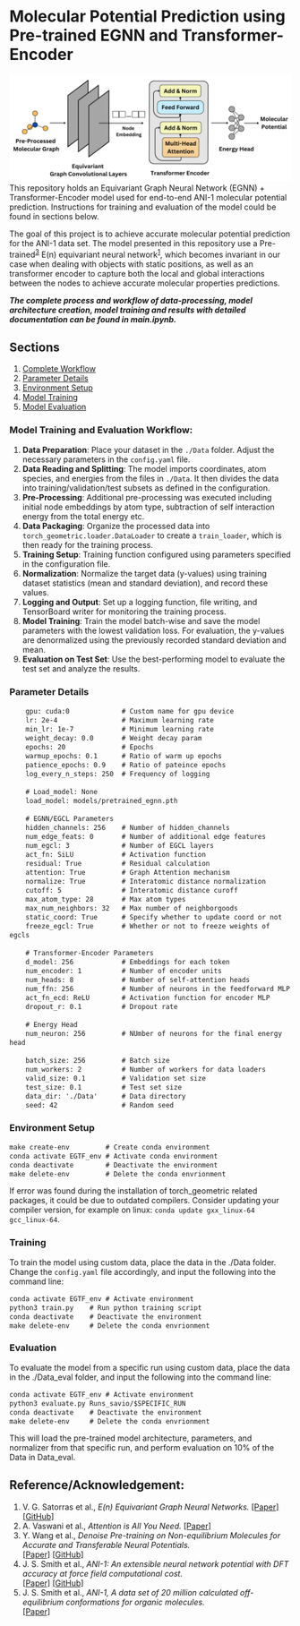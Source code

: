 # Molecular Potential Prediction using Pre-trained EGNN and Transformer-Encoder

![Alt Text!](images/architecture.png)<br>
This repository holds an Equivariant Graph Neural Network (EGNN) + Transformer-Encoder model used for end-to-end ANI-1 molecular potential prediction. Instructions for training and evaluation of the model could be found in sections below.

The goal of this project is to achieve accurate molecular potential prediction for the ANI-1 data set.  The model presented in this repository use a Pre-trained<sup><a href="#reference">3</a></sup> E(n) equivariant neural network<sup><a href="#reference">1</a></sup>, which becomes invariant in our case when dealing with objects with static positions, as well as an transformer encoder to capture both the local and global interactions between the nodes to achieve accurate molecular properties predictions.

<b><i>The complete process and workflow of data-processing, model architecture creation, model training and results with detailed documentation can be found in main.ipynb.</b></i>

## Sections

1. [Complete Workflow](#work)
2. [Parameter Details](#config)
3. [Environment Setup](#setup)
4. [Model Training](#training)
5. [Model Evaluation](#eval)

### Model Training and Evaluation Workflow:<a name="work"></a>
1) <b>Data Preparation</b>: Place your dataset in the `./Data` folder. Adjust the necessary parameters in the `config.yaml` file.
1) <b>Data Reading and Splitting</b>: The model imports coordinates, atom species, and energies from the files in `./Data`. It then divides the data into training/validation/test subsets as defined in the configuration.
2) <b>Pre-Processing</b>: Additional pre-processing was executed including initial node embeddings by atom type, subtraction of self interaction energy from the total energy etc.
3) <b>Data Packaging</b>: Organize the processed data into `torch_geometric.loader.DataLoader` to create a `train_loader`, which is then ready for the training process.
4) <b>Training Setup</b>: Training function configured using parameters specified in the configuration file.
5) <b>Normalization</b>: Normalize the target data (y-values) using training dataset statistics (mean and standard deviation), and record these values.
6) <b>Logging and Output</b>: Set up a logging function, file writing, and TensorBoard writer for monitoring the training process.
7) <b>Model Training</b>: Train the model batch-wise and save the model parameters with the lowest validation loss. For evaluation, the y-values are denormalized using the previously recorded standard deviation and mean.
8) <b>Evaluation on Test Set</b>: Use the best-performing model to evaluate the test set and analyze the results.

### Parameter Details<a name="config"></a>
```
    gpu: cuda:0             # Custom name for gpu device
    lr: 2e-4                # Maximum learning rate
    min_lr: 1e-7            # Minimum learning rate
    weight_decay: 0.0       # Weight decay param
    epochs: 20              # Epochs
    warmup_epochs: 0.1      # Ratio of warm up epochs
    patience_epochs: 0.9    # Ratio of pateince epochs
    log_every_n_steps: 250  # Frequency of logging

    # Load_model: None 
    load_model: models/pretrained_egnn.pth
    
    # EGNN/EGCL Parameters
    hidden_channels: 256    # Number of hidden_channels
    num_edge_feats: 0       # Number of additional edge features
    num_egcl: 3             # Number of EGCL layers
    act_fn: SiLU            # Activation function
    residual: True          # Residual calculation
    attention: True         # Graph Attention mechanism
    normalize: True         # Interatomic distance normalization
    cutoff: 5               # Interatomic distance curoff
    max_atom_type: 28       # Max atom types
    max_num_neighbors: 32   # Max number of neighborgoods
    static_coord: True      # Specify whether to update coord or not
    freeze_egcl: True       # Whether or not to freeze weights of egcls

    # Transformer-Encoder Parameters
    d_model: 256            # Embeddings for each token
    num_encoder: 1          # Number of encoder units
    num_heads: 8            # Number of self-attention heads
    num_ffn: 256            # Number of neurons in the feedforward MLP
    act_fn_ecd: ReLU        # Activation function for encoder MLP
    dropout_r: 0.1          # Dropout rate

    # Energy Head
    num_neuron: 256         # NUmber of neurons for the final energy head

    batch_size: 256         # Batch size
    num_workers: 2          # Number of workers for data loaders
    valid_size: 0.1         # Validation set size
    test_size: 0.1          # Test set size
    data_dir: './Data'      # Data directory
    seed: 42                # Random seed
```

### Environment Setup<a name="setup"></a>
```
make create-env         # Create conda environment
conda activate EGTF_env # Activate conda environment
conda deactivate        # Deactivate the environment
make delete-env         # Delete the conda envrionment
```
If error was found during the installation of torch_geometric related packages, it could be due to outdated compilers. Consider updating your compiler version, for example on linux: `conda update gxx_linux-64 gcc_linux-64`.

### Training<a name="training"></a>
To train the model using custom data, place the data in the ./Data folder. Change the `config.yaml` file accordingly, and input the following into the command line:
```
conda activate EGTF_env # Activate environment
python3 train.py    # Run python training script
conda deactivate    # Deactivate the environment
make delete-env     # Delete the conda envrionment
```

### Evaluation<a name="eval"></a>
To evaluate the model from a specific run using custom data, place the data in the ./Data_eval folder, and input the following into the command line:
```
conda activate EGTF_env # Activate environment
python3 evaluate.py Runs_savio/$SPECIFIC_RUN
conda deactivate    # Deactivate the environment
make delete-env     # Delete the conda envrionment
```
This will load the pre-trained model architecture, parameters, and normalizer from that specific run, and perform evaluation on 10% of the Data in Data_eval.<br>

<a name="reference"></a>
## Reference/Acknowledgement:
1. V. G. Satorras et al., <i>E(n) Equivariant Graph Neural Networks.</i> [[Paper]](https://arxiv.org/abs/2102.09844) [[GitHub]](https://github.com/vgsatorras/egnn)
2. A. Vaswani et al., <i>Attention is All You Need.</i>
[[Paper]](https://arxiv.org/abs/1706.03762)
3. Y. Wang et al., <i>Denoise Pre-training on Non-equilibrium Molecules for Accurate and Transferable Neural Potentials.</i><br> [[Paper]](https://arxiv.org/abs/2303.02216) [[GitHub]](https://github.com/yuyangw/Denoise-Pretrain-ML-Potential)
4. J. S. Smith et al., <i>ANI-1: An extensible neural network potential with DFT accuracy at force field computational cost.</i><br>
[[Paper]](https://pubs.rsc.org/en/content/articlelanding/2017/sc/c6sc05720a) [[GitHub]](https://github.com/isayev/ANI1_dataset)
5. J. S. Smith et al., <i>ANI-1, A data set of 20 million calculated off-equilibrium conformations for organic molecules.</i><br>
[[Paper]](https://www.nature.com/articles/sdata2017193)